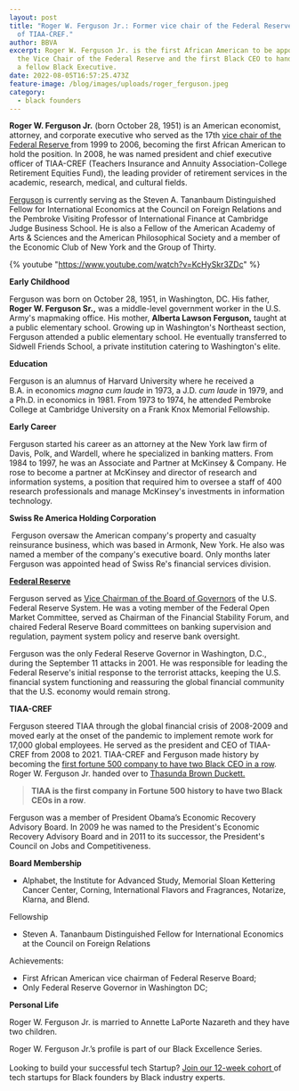 ```yaml
---
layout: post
title: "Roger W. Ferguson Jr.: Former vice chair of the Federal Reserve and CEO
  of TIAA-CREF."
author: BBVA
excerpt: Roger W. Ferguson Jr. is the first African American to be appointed as
  the Vice Chair of the Federal Reserve and the first Black CEO to hand over to
  a fellow Black Executive.
date: 2022-08-05T16:57:25.473Z
feature-image: /blog/images/uploads/roger_ferguson.jpeg
category:
  - black founders
---
```

**Roger W. Ferguson Jr.** (born October 28, 1951) is an American economist, attorney, and corporate executive who served as the 17th [vice chair of the Federal Reserve ](https://www.federalreserve.gov/boarddocs/press/general/1999/19990806/default.htm)from 1999 to 2006, becoming the first African American to hold the position. In 2008, he was named president and chief executive officer of TIAA-CREF (Teachers Insurance and Annuity Association-College Retirement Equities Fund), the leading provider of retirement services in the academic, research, medical, and cultural fields.

[Ferguson](https://www.linkedin.com/in/roger-w-ferguson-jr-69bb73a2) is currently serving as the Steven A. Tananbaum Distinguished Fellow for International Economics at the Council on Foreign Relations and the Pembroke Visiting Professor of International Finance at Cambridge Judge Business School. He is also a Fellow of the American Academy of Arts & Sciences and the American Philosophical Society and a member of the Economic Club of New York and the Group of Thirty.

{% youtube "https://www.youtube.com/watch?v=KcHySkr3ZDc" %}

**Early Childhood**

Ferguson was born on October 28, 1951, in Washington, DC. His father, **Roger W. Ferguson Sr.,** was a middle-level government worker in the U.S. Army's mapmaking office. His mother, **Alberta Lawson Ferguson,** taught at a public elementary school. Growing up in Washington's Northeast section, Ferguson attended a public elementary school. He eventually transferred to Sidwell Friends School, a private institution catering to Washington's elite. 

**Education**

Ferguson is an alumnus of Harvard University where he received a B.A. in economics *magna cum laude* in 1973, a J.D. *cum laude* in 1979, and a Ph.D. in economics in 1981. From 1973 to 1974, he attended Pembroke College at Cambridge University on a Frank Knox Memorial Fellowship.

**Early Career**

Ferguson started his career as an attorney at the New York law firm of Davis, Polk, and Wardell, where he specialized in banking matters. From 1984 to 1997, he was an Associate and Partner at McKinsey & Company. He rose to become a partner at McKinsey and director of research and information systems, a position that required him to oversee a staff of 400 research professionals and manage McKinsey's investments in information technology.

**Swiss Re America Holding Corporation**

 Ferguson oversaw the American company's property and casualty reinsurance business, which was based in Armonk, New York. He also was named a member of the company's executive board. Only months later Ferguson was appointed head of Swiss Re's financial services division.

**[Federal Reserve](https://www.federalreservehistory.org/people/roger-w-ferguson-jr)**

Ferguson served as [Vice Chairman of the Board of Governors](https://obamawhitehouse.archives.gov/administration/advisory-boards/jobs-council/members/ferguson) of the U.S. Federal Reserve System. He was a voting member of the Federal Open Market Committee, served as Chairman of the Financial Stability Forum, and chaired Federal Reserve Board committees on banking supervision and regulation, payment system policy and reserve bank oversight.

Ferguson was the only Federal Reserve Governor in Washington, D.C., during the September 11 attacks in 2001. He was responsible for leading the Federal Reserve's initial response to the terrorist attacks, keeping the U.S. financial system functioning and reassuring the global financial community that the U.S. economy would remain strong.

**TIAA-CREF**

Ferguson steered TIAA through the global financial crisis of 2008-2009 and moved early at the onset of the pandemic to implement remote work for 17,000 global employees. He served as the president and CEO of TIAA-CREF from 2008 to 2021. TIAA-CREF and Ferguson made history by becoming the [first fortune 500 company to have two Black CEO in a row](https://www.washingtonpost.com/business/2021/02/25/tiaa-is-first-company-fortune-500-history-have-two-black-ceos-row/). Roger W. Ferguson Jr. handed over to [Thasunda Brown Duckett.](https://blackventures.org/blog/black%20founders/2022/07/29/thasunda-brown-duckett-ceo-of-tiaa/)

> **TIAA is the first company in Fortune 500 history to have two Black CEOs in a row**.

Ferguson was a member of President Obama’s Economic Recovery Advisory Board. In 2009 he was named to the President's Economic Recovery Advisory Board and in 2011 to its successor, the President's Council on Jobs and Competitiveness.

**Board Membership**

* Alphabet, the Institute for Advanced Study, Memorial Sloan Kettering Cancer Center, Corning, International Flavors and Fragrances, Notarize, Klarna, and Blend.

Fellowship

* Steven A. Tananbaum Distinguished Fellow for International Economics at the Council on Foreign Relations 

Achievements:

* First African American vice chairman of Federal Reserve Board;
* Only Federal Reserve Governor in Washington DC; 

**Personal Life**

Roger W. Ferguson Jr. is married to Annette LaPorte Nazareth and they have two children.

Roger W. Ferguson Jr.’s profile is part of our Black Excellence Series.\
\
Looking to build your successful tech Startup? [Join our 12-week cohort ](https://blackventures.org/accelerator.html)of tech startups for Black founders by Black industry experts.